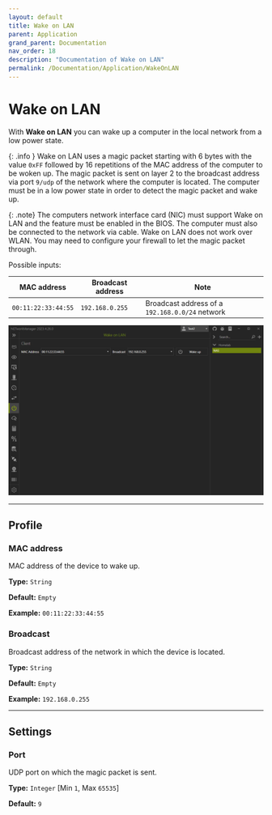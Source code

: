 ```yaml
---
layout: default
title: Wake on LAN
parent: Application
grand_parent: Documentation
nav_order: 18
description: "Documentation of Wake on LAN"
permalink: /Documentation/Application/WakeOnLAN
---
```


# Wake on LAN

With **Wake on LAN** you can wake up a computer in the local network from a low power state.

{: .info }
Wake on LAN uses a magic packet starting with 6 bytes with the value `0xFF` followed by 16 repetitions of the MAC address of the computer to be woken up. The magic packet is sent on layer 2 to the broadcast address via port `9/udp` of the network where the computer is located. The computer must be in a low power state in order to detect the magic packet and wake up.

{: .note}
The computers network interface card (NIC) must support Wake on LAN and the feature must be enabled in the BIOS. The computer must also be connected to the network via cable. Wake on LAN does not work over WLAN. You may need to configure your firewall to let the magic packet through.

Possible inputs:

| MAC address         | Broadcast address | Note                                            |
| ------------------- | ----------------- | ----------------------------------------------- |
| `00:11:22:33:44:55` | `192.168.0.255`   | Broadcast address of a `192.168.0.0/24` network |

![WakeOnLAN](18_WakeOnLAN.png)

<hr>

## Profile

### MAC address

MAC address of the device to wake up.

**Type:** `String`

**Default:** `Empty`

**Example:** `00:11:22:33:44:55`

### Broadcast

Broadcast address of the network in which the device is located.

**Type:** `String`

**Default:** `Empty`

**Example:** `192.168.0.255`

<hr>

## Settings

### Port

UDP port on which the magic packet is sent.

**Type:** `Integer` [Min `1`, Max `65535`]

**Default:** `9`
